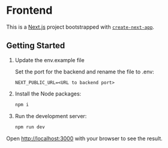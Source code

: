 # Frontend

This is a [Next.js](https://nextjs.org) project bootstrapped with [`create-next-app`](https://nextjs.org/docs/app/api-reference/cli/create-next-app).

## Getting Started

1. Update the env.example file

    Set the port for the backend and rename the file to .env:

    ```.env
    NEXT_PUBLIC_URL=<URL to backend port>
    ```

2. Install the Node packages:

    ```bash
    npm i
    ```

3. Run the development server:

    ```bash
    npm run dev
    ```

Open [http://localhost:3000](http://localhost:3000) with your browser to see the result.
